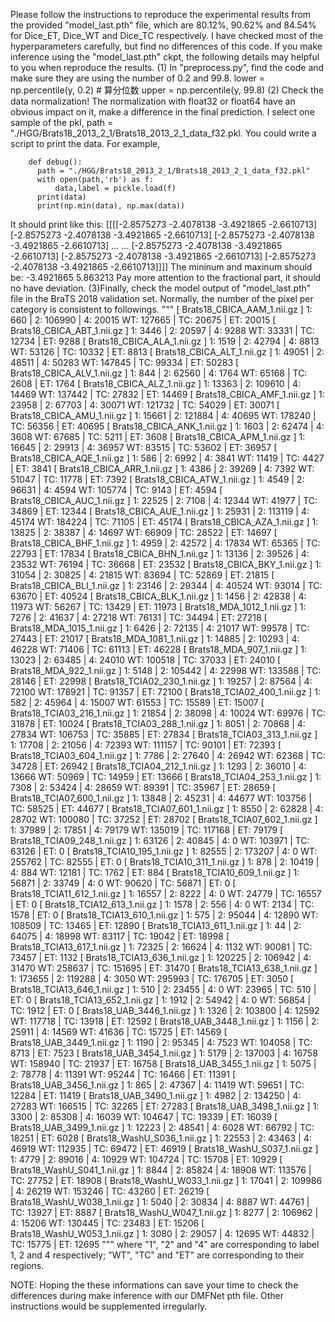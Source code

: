 Please follow the instructions to reproduce the experimental results from the provided "model_last.pth" file, which are 80.12%, 90.62% and 84.54% for Dice_ET, Dice_WT and Dice_TC respectively.
I have checked most of the hyperparameters carefully, but find no differences of this code. If you make inference using the "model_last.pth" ckpt, the following details may helpful to you when reproduce the results.
(1) In "preprocess.py", find the code and make sure they are using the number of 0.2 and 99.8.
        lower = np.percentile(y, 0.2) # 算分位数
        upper = np.percentile(y, 99.8)
(2) Check the data normalization! The normalization with float32 or float64 have an obvious impact on it, make a difference in the final prediction.
    I select one sample of the pkl,  path = "./HGG/Brats18_2013_2_1/Brats18_2013_2_1_data_f32.pkl. You could write a script to print the data. For example,
    
        def debug():
          path = "./HGG/Brats18_2013_2_1/Brats18_2013_2_1_data_f32.pkl"
          with open(path,'rb') as f:
              data,label = pickle.load(f)
          print(data) 
          print(np.min(data), np.max(data))
  It should print like this:
    [[[[-2.8575273 -2.4078138 -3.4921865 -2.6610713]
     [-2.8575273 -2.4078138 -3.4921865 -2.6610713]
     [-2.8575273 -2.4078138 -3.4921865 -2.6610713]
     ...
     ...
     [-2.8575273 -2.4078138 -3.4921865 -2.6610713]
     [-2.8575273 -2.4078138 -3.4921865 -2.6610713]
     [-2.8575273 -2.4078138 -3.4921865 -2.6610713]]]]
  The mininum and maxinum should be:
    -3.4921865 5.863213
  Pay more attention to the fractional part, it should no have deviation.
(3)Finally, check the model output of "model_last.pth" file in the BraTS 2018 validation set. Normally, the number of the pixel per category is consistent to followings.
  """
  [ Brats18_CBICA_AAM_1.nii.gz ] 1: 660 | 2: 106990 | 4: 20015 WT: 127665 | TC: 20675 | ET: 20015
  [ Brats18_CBICA_ABT_1.nii.gz ] 1: 3446 | 2: 20597 | 4: 9288 WT: 33331 | TC: 12734 | ET: 9288
  [ Brats18_CBICA_ALA_1.nii.gz ] 1: 1519 | 2: 42794 | 4: 8813 WT: 53126 | TC: 10332 | ET: 8813
  [ Brats18_CBICA_ALT_1.nii.gz ] 1: 49051 | 2: 48511 | 4: 50283 WT: 147845 | TC: 99334 | ET: 50283
  [ Brats18_CBICA_ALV_1.nii.gz ] 1: 844 | 2: 62560 | 4: 1764 WT: 65168 | TC: 2608 | ET: 1764
  [ Brats18_CBICA_ALZ_1.nii.gz ] 1: 13363 | 2: 109610 | 4: 14469 WT: 137442 | TC: 27832 | ET: 14469
  [ Brats18_CBICA_AMF_1.nii.gz ] 1: 23958 | 2: 67703 | 4: 30071 WT: 121732 | TC: 54029 | ET: 30071
  [ Brats18_CBICA_AMU_1.nii.gz ] 1: 15661 | 2: 121884 | 4: 40695 WT: 178240 | TC: 56356 | ET: 40695
  [ Brats18_CBICA_ANK_1.nii.gz ] 1: 1603 | 2: 62474 | 4: 3608 WT: 67685 | TC: 5211 | ET: 3608
  [ Brats18_CBICA_APM_1.nii.gz ] 1: 16645 | 2: 29913 | 4: 36957 WT: 83515 | TC: 53602 | ET: 36957
  [ Brats18_CBICA_AQE_1.nii.gz ] 1: 586 | 2: 6992 | 4: 3841 WT: 11419 | TC: 4427 | ET: 3841
  [ Brats18_CBICA_ARR_1.nii.gz ] 1: 4386 | 2: 39269 | 4: 7392 WT: 51047 | TC: 11778 | ET: 7392
  [ Brats18_CBICA_ATW_1.nii.gz ] 1: 4549 | 2: 96631 | 4: 4594 WT: 105774 | TC: 9143 | ET: 4594
  [ Brats18_CBICA_AUC_1.nii.gz ] 1: 22525 | 2: 7108 | 4: 12344 WT: 41977 | TC: 34869 | ET: 12344
  [ Brats18_CBICA_AUE_1.nii.gz ] 1: 25931 | 2: 113119 | 4: 45174 WT: 184224 | TC: 71105 | ET: 45174
  [ Brats18_CBICA_AZA_1.nii.gz ] 1: 13825 | 2: 38387 | 4: 14697 WT: 66909 | TC: 28522 | ET: 14697
  [ Brats18_CBICA_BHF_1.nii.gz ] 1: 4959 | 2: 42572 | 4: 17834 WT: 65365 | TC: 22793 | ET: 17834
  [ Brats18_CBICA_BHN_1.nii.gz ] 1: 13136 | 2: 39526 | 4: 23532 WT: 76194 | TC: 36668 | ET: 23532
  [ Brats18_CBICA_BKY_1.nii.gz ] 1: 31054 | 2: 30825 | 4: 21815 WT: 83694 | TC: 52869 | ET: 21815
  [ Brats18_CBICA_BLI_1.nii.gz ] 1: 23146 | 2: 29344 | 4: 40524 WT: 93014 | TC: 63670 | ET: 40524
  [ Brats18_CBICA_BLK_1.nii.gz ] 1: 1456 | 2: 42838 | 4: 11973 WT: 56267 | TC: 13429 | ET: 11973
  [ Brats18_MDA_1012_1.nii.gz ] 1: 7276 | 2: 41637 | 4: 27218 WT: 76131 | TC: 34494 | ET: 27218
  [ Brats18_MDA_1015_1.nii.gz ] 1: 6426 | 2: 72135 | 4: 21017 WT: 99578 | TC: 27443 | ET: 21017
  [ Brats18_MDA_1081_1.nii.gz ] 1: 14885 | 2: 10293 | 4: 46228 WT: 71406 | TC: 61113 | ET: 46228
  [ Brats18_MDA_907_1.nii.gz ] 1: 13023 | 2: 63485 | 4: 24010 WT: 100518 | TC: 37033 | ET: 24010
  [ Brats18_MDA_922_1.nii.gz ] 1: 5148 | 2: 105442 | 4: 22998 WT: 133588 | TC: 28146 | ET: 22998
  [ Brats18_TCIA02_230_1.nii.gz ] 1: 19257 | 2: 87564 | 4: 72100 WT: 178921 | TC: 91357 | ET: 72100
  [ Brats18_TCIA02_400_1.nii.gz ] 1: 582 | 2: 45964 | 4: 15007 WT: 61553 | TC: 15589 | ET: 15007
  [ Brats18_TCIA03_216_1.nii.gz ] 1: 21854 | 2: 38098 | 4: 10024 WT: 69976 | TC: 31878 | ET: 10024
  [ Brats18_TCIA03_288_1.nii.gz ] 1: 8051 | 2: 70868 | 4: 27834 WT: 106753 | TC: 35885 | ET: 27834
  [ Brats18_TCIA03_313_1.nii.gz ] 1: 17708 | 2: 21056 | 4: 72393 WT: 111157 | TC: 90101 | ET: 72393
  [ Brats18_TCIA03_604_1.nii.gz ] 1: 7786 | 2: 27640 | 4: 26942 WT: 62368 | TC: 34728 | ET: 26942
  [ Brats18_TCIA04_212_1.nii.gz ] 1: 1293 | 2: 36010 | 4: 13666 WT: 50969 | TC: 14959 | ET: 13666
  [ Brats18_TCIA04_253_1.nii.gz ] 1: 7308 | 2: 53424 | 4: 28659 WT: 89391 | TC: 35967 | ET: 28659
  [ Brats18_TCIA07_600_1.nii.gz ] 1: 13848 | 2: 45231 | 4: 44677 WT: 103756 | TC: 58525 | ET: 44677
  [ Brats18_TCIA07_601_1.nii.gz ] 1: 8550 | 2: 62828 | 4: 28702 WT: 100080 | TC: 37252 | ET: 28702
  [ Brats18_TCIA07_602_1.nii.gz ] 1: 37989 | 2: 17851 | 4: 79179 WT: 135019 | TC: 117168 | ET: 79179
  [ Brats18_TCIA09_248_1.nii.gz ] 1: 63126 | 2: 40845 | 4: 0 WT: 103971 | TC: 63126 | ET: 0
  [ Brats18_TCIA10_195_1.nii.gz ] 1: 82555 | 2: 173207 | 4: 0 WT: 255762 | TC: 82555 | ET: 0
  [ Brats18_TCIA10_311_1.nii.gz ] 1: 878 | 2: 10419 | 4: 884 WT: 12181 | TC: 1762 | ET: 884
  [ Brats18_TCIA10_609_1.nii.gz ] 1: 56871 | 2: 33749 | 4: 0 WT: 90620 | TC: 56871 | ET: 0
  [ Brats18_TCIA11_612_1.nii.gz ] 1: 16557 | 2: 8222 | 4: 0 WT: 24779 | TC: 16557 | ET: 0
  [ Brats18_TCIA12_613_1.nii.gz ] 1: 1578 | 2: 556 | 4: 0 WT: 2134 | TC: 1578 | ET: 0
  [ Brats18_TCIA13_610_1.nii.gz ] 1: 575 | 2: 95044 | 4: 12890 WT: 108509 | TC: 13465 | ET: 12890
  [ Brats18_TCIA13_611_1.nii.gz ] 1: 44 | 2: 64075 | 4: 18998 WT: 83117 | TC: 19042 | ET: 18998
  [ Brats18_TCIA13_617_1.nii.gz ] 1: 72325 | 2: 16624 | 4: 1132 WT: 90081 | TC: 73457 | ET: 1132
  [ Brats18_TCIA13_636_1.nii.gz ] 1: 120225 | 2: 106942 | 4: 31470 WT: 258637 | TC: 151695 | ET: 31470
  [ Brats18_TCIA13_638_1.nii.gz ] 1: 173655 | 2: 119288 | 4: 3050 WT: 295993 | TC: 176705 | ET: 3050
  [ Brats18_TCIA13_646_1.nii.gz ] 1: 510 | 2: 23455 | 4: 0 WT: 23965 | TC: 510 | ET: 0
  [ Brats18_TCIA13_652_1.nii.gz ] 1: 1912 | 2: 54942 | 4: 0 WT: 56854 | TC: 1912 | ET: 0
  [ Brats18_UAB_3446_1.nii.gz ] 1: 1326 | 2: 103800 | 4: 12592 WT: 117718 | TC: 13918 | ET: 12592
  [ Brats18_UAB_3448_1.nii.gz ] 1: 1156 | 2: 25911 | 4: 14569 WT: 41636 | TC: 15725 | ET: 14569
  [ Brats18_UAB_3449_1.nii.gz ] 1: 1190 | 2: 95345 | 4: 7523 WT: 104058 | TC: 8713 | ET: 7523
  [ Brats18_UAB_3454_1.nii.gz ] 1: 5179 | 2: 137003 | 4: 16758 WT: 158940 | TC: 21937 | ET: 16758
  [ Brats18_UAB_3455_1.nii.gz ] 1: 5075 | 2: 78778 | 4: 11391 WT: 95244 | TC: 16466 | ET: 11391
  [ Brats18_UAB_3456_1.nii.gz ] 1: 865 | 2: 47367 | 4: 11419 WT: 59651 | TC: 12284 | ET: 11419
  [ Brats18_UAB_3490_1.nii.gz ] 1: 4982 | 2: 134250 | 4: 27283 WT: 166515 | TC: 32265 | ET: 27283
  [ Brats18_UAB_3498_1.nii.gz ] 1: 3300 | 2: 85308 | 4: 16039 WT: 104647 | TC: 19339 | ET: 16039
  [ Brats18_UAB_3499_1.nii.gz ] 1: 12223 | 2: 48541 | 4: 6028 WT: 66792 | TC: 18251 | ET: 6028
  [ Brats18_WashU_S036_1.nii.gz ] 1: 22553 | 2: 43463 | 4: 46919 WT: 112935 | TC: 69472 | ET: 46919
  [ Brats18_WashU_S037_1.nii.gz ] 1: 4779 | 2: 89016 | 4: 10929 WT: 104724 | TC: 15708 | ET: 10929
  [ Brats18_WashU_S041_1.nii.gz ] 1: 8844 | 2: 85824 | 4: 18908 WT: 113576 | TC: 27752 | ET: 18908
  [ Brats18_WashU_W033_1.nii.gz ] 1: 17041 | 2: 109986 | 4: 26219 WT: 153246 | TC: 43260 | ET: 26219
  [ Brats18_WashU_W038_1.nii.gz ] 1: 5040 | 2: 30834 | 4: 8887 WT: 44761 | TC: 13927 | ET: 8887
  [ Brats18_WashU_W047_1.nii.gz ] 1: 8277 | 2: 106962 | 4: 15206 WT: 130445 | TC: 23483 | ET: 15206
  [ Brats18_WashU_W053_1.nii.gz ] 1: 3080 | 2: 29057 | 4: 12695 WT: 44832 | TC: 15775 | ET: 12695
  """
  where "1", "2" and "4" are corresponding to label 1, 2 and 4 respectively; "WT", "TC" and "ET" are corresponding to their regions.
  
  NOTE: Hoping the these informations can save your time to check the differences during make inference with our DMFNet pth file. Other instructions would be supplemented irregularly.
